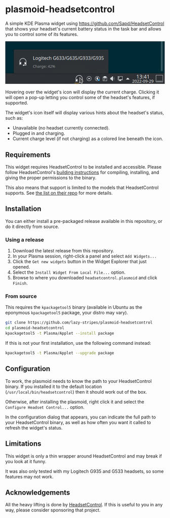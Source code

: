 # plasmoid-headsetcontrol

A simple KDE Plasma widget using https://github.com/Sapd/HeadsetControl that
shows your headset's current battery status in the task bar and allows you to
control some of its features.

![](screenshot-tooltip.png)

Hovering over the widget's icon will display the current charge. Clicking it
will open a pop-up letting you control some of the headset's features, if
supported.

The widget's icon itself will display various hints about the headset's status,
such as:

* Unavailable (no headset currently connected).
* Plugged in and charging.
* Current charge level (if not charging) as a colored line beneath the icon.

## Requirements

This widget requires HeadsetControl to be installed and accessible. Please
follow HeadsetControl's [building instructions](https://github.com/Sapd/HeadsetControl#building)
for compiling, installing, and giving the proper permissions to the binary.

This also means that support is limited to the models that HeadsetControl
supports. See [the list on their repo](https://github.com/Sapd/HeadsetControl#supported-headsets)
for more details.

## Installation

You can either install a pre-packaged release available in this repository, or
do it directly from source.

### Using a release

1. Download the latest release from this repository.
2. In your Plasma session, right-click a panel and select `Add Widgets...`
3. Click the `Get new widgets` button in the Widget Explorer that just opened.
4. Select the `Install Widget From Local File...` option.
5. Browse to where you downloaded `headsetcontrol.plasmoid` and click `Finish`.

### From source

This requires the `kpackagetool5` binary (available in Ubuntu as the eponymous
`kpackagetool5` package, your distro may vary).

```sh
git clone https://github.com/lazy-stripes/plasmoid-headsetcontrol
cd plasmoid-headsetcontrol
kpackagetool5 -t Plasma/Applet --install package
```

If this is not your first installation, use the following command instead:

```sh
kpackagetool5 -t Plasma/Applet --upgrade package
```

## Configuration

To work, the plasmoid needs to know the path to your HeadsetControl binary. If
you installed it to the default location (`/usr/local/bin/headsetcontrol`) then
it should work out of the box.

Otherwise, after installing the plasmoid, right click it and select the
`Configure Headset Control...` option.

In the configuration dialog that appears, you can indicate the full path to your
HeadsetControl binary, as well as how often you want it called to refresh the
widget's status.

## Limitations

This widget is only a thin wrapper around HeadsetControl and may break if you
look at it funny.

It was also only tested with my Logitech G935 and G533 headsets, so some
features may not work.

## Acknowledgements

All the heavy lifting is done by [HeadsetControl](https://github.com/Sapd/HeadsetControl). If this is useful to you in any way, please consider sponsoring
that project.